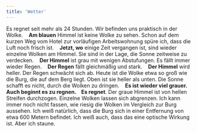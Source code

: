 ```yaml
---
title: 'Wetter'
---
```


Es regnet seit mehr als 24 Stunden. Wir befinden uns praktisch in der Wolke.
&nbsp;&nbsp;&nbsp;**Am blauen** Himmel ist keine Wolke zu sehen. Schon auf dem kurzen Weg vom Hotel zur vorläufigen Arbeitswohnung spüre ich, dass die Luft noch frisch ist. &nbsp;&nbsp;&nbsp;**Jetzt, wo** einige Zeit vergangen ist, sind wieder einzelne Wolken am Himmel. Sie sind in der Lage, die Sonne zeitweise zu verdecken. &nbsp;&nbsp;&nbsp;**Der Himmel** ist grau mit wenigen Abstufungen. Es fällt immer wieder Regen. &nbsp;&nbsp;&nbsp;**Der Regen** fällt gleichmäßig und stark. &nbsp;&nbsp;&nbsp;**Der Himmel** wird heller. Der Regen schwächt sich ab. Heute ist die Wolke etwa so groß wie die Burg, die auf dem Berg liegt. Oben ist sie heller als unten. Die Sonne schafft es nicht, durch die Wolken zu dringen. &nbsp;&nbsp;&nbsp;**Es ist **wieder viel grauer. Auch beginnt es zu regnen.&nbsp;&nbsp;&nbsp;** Es regnet**. Der graue Himmel ist von hellen Streifen durchzogen. Einzelne Wolken lassen sich abgrenzen. Ich kann immer noch nicht fassen, wie riesig die Wolken im Vergleich zur Burg aussehen. Ich weiß natürlich, dass die Burg sich in einer Entfernung von etwa 600 Metern befindet. Ich weiß auch, dass das eine optische Wirkung ist. Aber ich staune.
